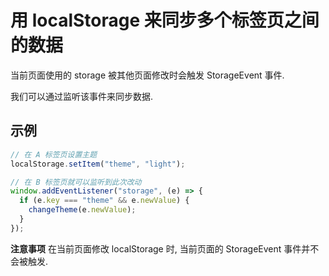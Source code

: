 # 用 localStorage 来同步多个标签页之间的数据

当前页面使用的 storage 被其他页面修改时会触发 StorageEvent 事件.

我们可以通过监听该事件来同步数据.

## 示例

```javascript
// 在 A 标签页设置主题
localStorage.setItem("theme", "light");

// 在 B 标签页就可以监听到此次改动
window.addEventListener("storage", (e) => {
  if (e.key === "theme" && e.newValue) {
    changeTheme(e.newValue);
  }
});
```

**注意事项** 在当前页面修改 localStorage 时, 当前页面的 StorageEvent 事件并不会被触发.
